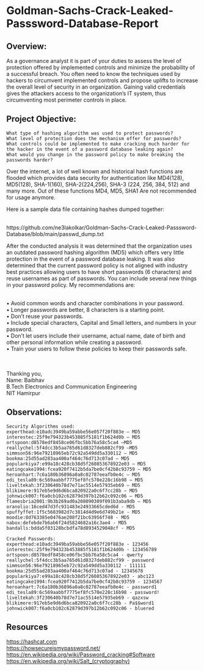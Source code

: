 # Goldman-Sachs-Crack-Leaked-Passsword-Database-Report


## Overview: 

As a governance analyst it is part of your duties to assess the level of protection offered by implemented controls and minimize the probability of a successful breach. You often need to know the techniques used by hackers to circumvent implemented controls and propose uplifts to increase the overall level of security in an organization. Gaining valid credentials gives the attackers access to the organization’s IT system, thus circumventing most perimeter controls in place.

## Project Objective:
`What type of hashing algorithm was used to protect passwords?`<br>
`What level of protection does the mechanism offer for passwords?`<br>
`What controls could be implemented to make cracking much harder for the hacker in the event of a password database leaking again?`<br>
`What would you change in the password policy to make breaking the passwords harder?`<br>

<p>Over the internet, a lot of well known and historical hash functions are flooded which provides data security for authentication like MD4(128), MD5(128), SHA-1(160), SHA-2(224,256), SHA-3 (224, 256, 384, 512) and many more.
Out of these functions MD4, MD5, SHA1 Are not recommended for usage anymore.</p>


<p>Here is a sample data file containing hashes dumped together:<p><br>
https://github.com/ne3lakolkar/Goldman-Sachs-Crack-Leaked-Passsword-Database/blob/main/passwd_dump.txt
<p>After the conducted analysis it was determined that the organization uses an outdated password hashing algorithm (MD5) which offers very little protection in the event of a password database leaking. It was also determined that the current password policy is not aligned with industry best practices allowing users to have short passwords (6 characters) and reuse usernames as part of passwords. 
You can include several new things in your password policy. My recommendations are:</p><br>
• Avoid common words and character combinations in your password.<br>
• Longer passwords are better, 8 characters is a starting point.<br>
• Don’t reuse your passwords.<br>
• Include special characters, Capital and Small letters, and numbers in your password.<br>
• Don’t let users include their username, actual name, date of birth and other personal information while creating a password.<br>
• Train your users to follow these policies to keep their passwords safe.<br>
<br><br>

Thanking you, <br>
Name: Baibhav<br>
B.Tech Electronics and Communication Engineering<br>
NIT Hamirpur<br>

## Observations:
```
Security Algorithms used: 
experthead:e10adc3949ba59abbe56e057f20f883e – MD5
interestec:25f9e794323b453885f5181f1b624d0b – MD5
ortspoon:d8578edf8458ce06fbc5bb76a58c5ca4 –MD5
reallychel:5f4dcc3b5aa765d61d8327deb882cf99 –MD5
simmson56:96e79218965eb72c92a549dd5a330112 – MD5
bookma:25d55ad283aa400af464c76d713c07ad – MD5 
popularkiya7:e99a18c428cb38d5f260853678922e03 – MD5
eatingcake1994:fcea920f7412b5da7be0cf42b8c93759 – MD5 
heroanhart:7c6a180b36896a0a8c02787eeafb0e4c – MD5
edi_tesla89:6c569aabbf7775ef8fc570e228c16b98 – MD5
liveltekah:3f230640b78d7e71ac5514e57935eb69 – MD5
blikimore:917eb5e9d6d6bca820922a0c6f7cc28b – MD5
johnwick007:f6a0cb102c62879d397b12b62c092c06 – MD5
flamesbria2001:9b3b269ad0a208090309f091b3aba9db – MD5
oranolio:16ced47d3fc931483e24933665cded6d - MD5
spuffyffet:1f5c5683982d7c3814d4d9e6d749b21e - MD5
moodie:8d763385e0476ae208f21bc63956f748 - MD5
nabox:defebde7b6ab6f24d5824682a16c3ae4 - MD5
bandalls:bdda5f03128bcbdfa78d8934529048cf - MD5

Cracked Passwords:
experthead:e10adc3949ba59abbe56e057f20f883e - 123456
interestec:25f9e794323b453885f5181f1b624d0b - 123456789
ortspoon:d8578edf8458ce06fbc5bb76a58c5ca4 - qwerty
reallychel:5f4dcc3b5aa765d61d8327deb882cf99 - password
simmson56:96e79218965eb72c92a549dd5a330112 - 111111
bookma:25d55ad283aa400af464c76d713c07ad - 12345678
popularkiya7:e99a18c428cb38d5f260853678922e03 - abc123
eatingcake1994:fcea920f7412b5da7be0cf42b8c93759 - 1234567
heroanhart:7c6a180b36896a0a8c02787eeafb0e4c - password1
edi_tesla89:6c569aabbf7775ef8fc570e228c16b98 - password!
liveltekah:3f230640b78d7e71ac5514e57935eb69 - qazxsw
blikimore:917eb5e9d6d6bca820922a0c6f7cc28b - Pa$$word1
johnwick007:f6a0cb102c62879d397b12b62c092c06 - bluered
```

##  Resources 

https://hashcat.com  <br>
https://howsecureismypassword.net/  <br>
https://en.wikipedia.org/wiki/Password_cracking#Software  <br>
https://en.wikipedia.org/wiki/Salt_(cryptography)  <br>




